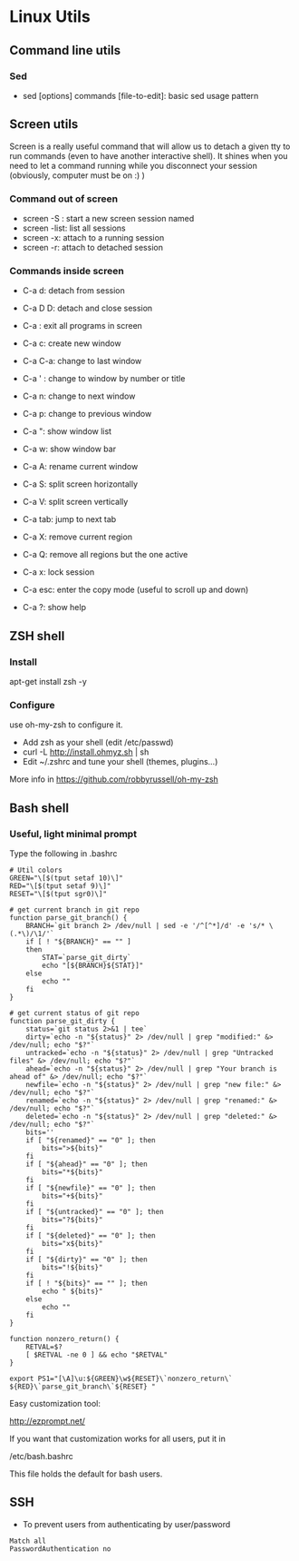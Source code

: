 # Linux Utils

## Command line utils

### Sed

- sed [options] commands [file-to-edit]: basic sed usage pattern

## Screen utils

Screen is a really useful command that will allow us to detach a given tty to run commands (even to have another interactive shell). It shines when you need to let a command running while you disconnect your session (obviously, computer must be on :) )

### Command out of screen

- screen -S <name>: start a new screen session named <name>
- screen -list: list all sessions
- screen -x: attach to a running session
- screen -r: attach to detached session

### Commands inside screen

- C-a d: detach from session
- C-a D D: detach and close session
- C-a \: exit all programs in screen
- C-a c: create new window
- C-a C-a: change to last window
- C-a ' <number or title>: change to window by number or title
- C-a n: change to next window
- C-a p: change to previous window
- C-a ": show window list
- C-a w: show window bar
- C-a A: rename current window

- C-a S: split screen horizontally
- C-a V: split screen vertically
- C-a tab: jump to next tab
- C-a X: remove current region
- C-a Q: remove all regions but the one active
- C-a x: lock session

- C-a esc: enter the copy mode (useful to scroll up and down)
- C-a ?: show help

## ZSH shell

### Install

apt-get install zsh -y

### Configure

use oh-my-zsh to configure it.

- Add zsh as your shell (edit /etc/passwd)
- curl -L http://install.ohmyz.sh | sh
- Edit ~/.zshrc and tune your shell (themes, plugins...)

More info in https://github.com/robbyrussell/oh-my-zsh

## Bash shell

### Useful, light minimal prompt

Type the following in .bashrc

```
# Util colors
GREEN="\[$(tput setaf 10)\]"
RED="\[$(tput setaf 9)\]"
RESET="\[$(tput sgr0)\]"

# get current branch in git repo
function parse_git_branch() {
	BRANCH=`git branch 2> /dev/null | sed -e '/^[^*]/d' -e 's/* \(.*\)/\1/'`
	if [ ! "${BRANCH}" == "" ]
	then
		STAT=`parse_git_dirty`
		echo "[${BRANCH}${STAT}]"
	else
		echo ""
	fi
}

# get current status of git repo
function parse_git_dirty {
	status=`git status 2>&1 | tee`
	dirty=`echo -n "${status}" 2> /dev/null | grep "modified:" &> /dev/null; echo "$?"`
	untracked=`echo -n "${status}" 2> /dev/null | grep "Untracked files" &> /dev/null; echo "$?"`
	ahead=`echo -n "${status}" 2> /dev/null | grep "Your branch is ahead of" &> /dev/null; echo "$?"`
	newfile=`echo -n "${status}" 2> /dev/null | grep "new file:" &> /dev/null; echo "$?"`
	renamed=`echo -n "${status}" 2> /dev/null | grep "renamed:" &> /dev/null; echo "$?"`
	deleted=`echo -n "${status}" 2> /dev/null | grep "deleted:" &> /dev/null; echo "$?"`
	bits=''
	if [ "${renamed}" == "0" ]; then
		bits=">${bits}"
	fi
	if [ "${ahead}" == "0" ]; then
		bits="*${bits}"
	fi
	if [ "${newfile}" == "0" ]; then
		bits="+${bits}"
	fi
	if [ "${untracked}" == "0" ]; then
		bits="?${bits}"
	fi
	if [ "${deleted}" == "0" ]; then
		bits="x${bits}"
	fi
	if [ "${dirty}" == "0" ]; then
		bits="!${bits}"
	fi
	if [ ! "${bits}" == "" ]; then
		echo " ${bits}"
	else
		echo ""
	fi
}

function nonzero_return() {
	RETVAL=$?
	[ $RETVAL -ne 0 ] && echo "$RETVAL"
}

export PS1="[\A]\u:${GREEN}\w${RESET}\`nonzero_return\` ${RED}\`parse_git_branch\`${RESET} "
```

Easy customization tool:

http://ezprompt.net/

If you want that customization works for all users, put it in 

/etc/bash.bashrc

This file holds the default for bash users.

## SSH

- To prevent users from authenticating by user/password

```
Match all
PasswordAuthentication no
```

